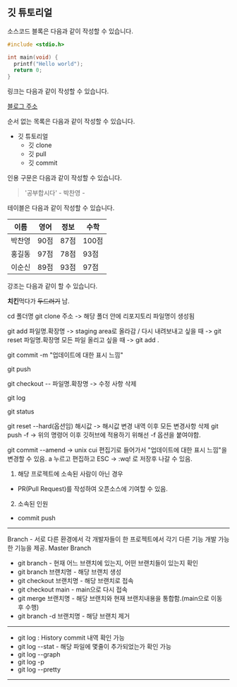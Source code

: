 ## 깃 튜토리얼

소스코드 블록은 다음과 같이 작성할 수 있습니다.

```c
#include <stdio.h>

int main(void) {
  printf("Hello world");
  return 0;
}
```

링크는 다음과 같이 작성할 수 있습니다.

[블로그 주소](https://blog.naver.com/noglass_gongdae)

순서 없는 목록은 다음과 같이 작성할 수 있습니다.

* 깃 튜토리얼
  * 깃 clone
  * 깃 pull
  * 깃 commit

인용 구문은 다음과 같이 작성할 수 있습니다.

> '공부합시다' - 박찬영 -

테이블은 다음과 같이 작성할 수 있습니다.

이름|영어|정보|수학
---|---|---|---|
박찬영|90점|87점|100점|
홍길동|97점|78점|93점|
이순신|89점|93점|97점|

강조는 다음과 같이 할 수 있습니다.

**치킨**먹다가 ~~두드러기~~ 남.

cd 폴더명
git clone 주소 -> 해당 폴더 안에 리포지토리 파일명이 생성됨

git add 파일명.확장명 -> staging area로 올라감 / 다시 내려보내고 싶을 때 -> git reset 파일명.확장명
	모든 파일 올리고 싶을 때 -> git add .
 
git commit -m "업데이트에 대한 표시 느낌"

git push

git checkout -- 파일명.확장명 -> 수정 사항 삭제

git log

git status

git reset --hard(옵션임) 해시값 -> 해시값 변경 내역 이후 모든 변경사항 삭제
git push -f -> 위의 명령어 이후 깃허브에 적용하기 위해선 -f 옵션을 붙여야함.

git commit --amend -> unix cui 편집기로 들어가서 "업데이트에 대한 표시 느낌"을 변경할 수 있음.
		      a 누르고 편집하고 ESC -> :wq! 로 저장후 나갈 수 있음.


1. 해당 프로젝트에 소속된 사람이 아닌 경우
- PR(Pull Request)를 작성하여 오픈소스에 기여할 수 있음.
2. 소속된 인원
- commit push

-------------------------------------------------------------------
Branch - 서로 다른 환경에서 각 개발자들이 한 프로젝트에서 각기 다른 기능 개발 가능한 기능을 제공.
Master Branch
*   git branch - 현재 어느 브랜치에 있는지, 어떤 브랜치들이 있는지 확인
*   git branch 브랜치명 - 해당 브랜치 생성
*   git checkout 브랜치명 - 해당 브랜치로 접속
*   git checkout main - main으로 다시 접속
*   git merge 브랜치명 - 해당 브랜치와 현재 브랜치내용을 통합함.(main으로 이동 후 수행)
*   git branch -d 브랜치명 - 해당 브랜치 제거

-------------------------------------------------------------------
*   git log : History commit 내역 확인 가능
*   git log --stat - 해당 파일에 몇줄이 추가되었는가 확인 가능
*   git log --graph
*   git log -p
*   git log --pretty
-------------------------------------------------------------------
